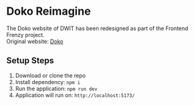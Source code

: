 # Doko Reimagine
The Doko website of DWIT has been redesigned as part of the Frontend Frenzy project. 
<br/>
Original website: [Doko](https://doko.dwit.edu.np/)

## Setup Steps
1. Download or clone the repo
2. Install dependency: 
```npm i```
3. Run the application: 
```npm run dev```
4. Application will run on: 
```http://localhost:5173/```
